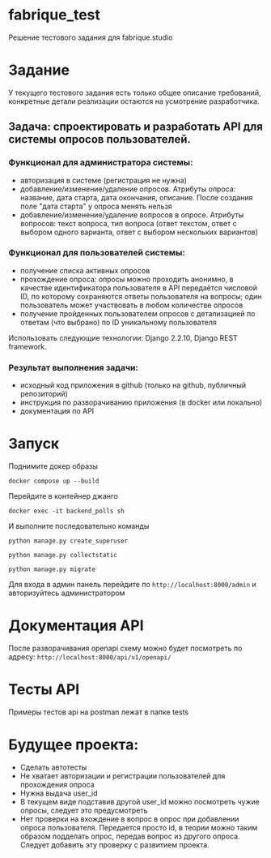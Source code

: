 # fabrique_test
Решение тестового задания для fabrique.studio

# Задание

У текущего тестового задания есть только общее описание требований, конкретные детали реализации остаются на усмотрение разработчика.

## Задача: спроектировать и разработать API для системы опросов пользователей.

### Функционал для администратора системы:

- авторизация в системе (регистрация не нужна)
- добавление/изменение/удаление опросов. Атрибуты опроса: название, дата старта, дата окончания, описание. После создания поле "дата старта" у опроса менять нельзя
- добавление/изменение/удаление вопросов в опросе. Атрибуты вопросов: текст вопроса, тип вопроса (ответ текстом, ответ с выбором одного варианта, ответ с выбором нескольких вариантов)

### Функционал для пользователей системы:

- получение списка активных опросов
- прохождение опроса: опросы можно проходить анонимно, в качестве идентификатора пользователя в API передаётся числовой ID, по которому сохраняются ответы пользователя на вопросы; один пользователь может участвовать в любом количестве опросов
- получение пройденных пользователем опросов с детализацией по ответам (что выбрано) по ID уникальному пользователя

Использовать следующие технологии: Django 2.2.10, Django REST framework.

### Результат выполнения задачи:
- исходный код приложения в github (только на github, публичный репозиторий)
- инструкция по разворачиванию приложения (в docker или локально)
- документация по API

# Запуск
Поднимите докер образы

`` docker compose up --build ``

Перейдите в контейнер джанго

```docker exec -it backend_polls sh ```

И выполните последовательно команды

``` python manage.py create_superuser ```

``` python manage.py collectstatic ```

``` python manage.py migrate ```

Для входа в админ панель перейдите по ```http://localhost:8000/admin``` и авторизуйтесь администратором

# Документация API 
После разворачивания openapi схему можно будет посмотреть по адресу:
```http://localhost:8000/api/v1/openapi/```

# Тесты API
Примеры тестов api на postman лежат в папке tests

# Будущее проекта:
- Сделать автотесты
- Не хватает авторизации и регистрации пользователей для прохождения опроса
- Нужна выдача user_id
- В текущем виде подставив другой user_id можно посмотреть чужие опросы, следует это предусмотреть
- Нет проверки на вхождение в вопрос в опрос при добавлении опроса пользователя. 
  Передается просто id, в теории можно таким образом подделать опрос, передав вопрос из другого опроса. 
  Следует добавить эту проверку с развитием проекта.
